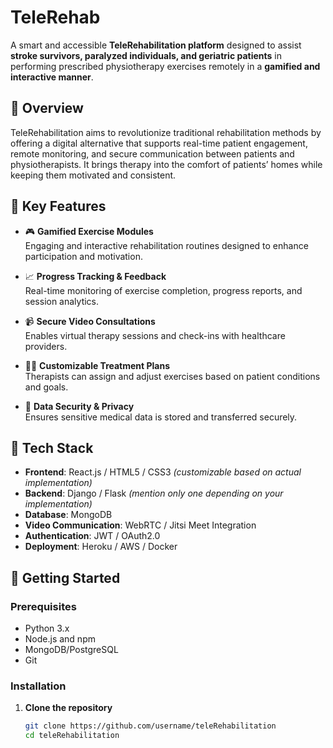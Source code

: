 
# TeleRehab

A smart and accessible **TeleRehabilitation platform** designed to assist **stroke survivors, paralyzed individuals, and geriatric patients** in performing prescribed physiotherapy exercises remotely in a **gamified and interactive manner**.

## 🌟 Overview

TeleRehabilitation aims to revolutionize traditional rehabilitation methods by offering a digital alternative that supports real-time patient engagement, remote monitoring, and secure communication between patients and physiotherapists. It brings therapy into the comfort of patients’ homes while keeping them motivated and consistent.

## 🧠 Key Features

- 🎮 **Gamified Exercise Modules**  
  Engaging and interactive rehabilitation routines designed to enhance participation and motivation.

- 📈 **Progress Tracking & Feedback**  
  Real-time monitoring of exercise completion, progress reports, and session analytics.

- 📹 **Secure Video Consultations**  
  Enables virtual therapy sessions and check-ins with healthcare providers.

- 🧑‍⚕️ **Customizable Treatment Plans**  
  Therapists can assign and adjust exercises based on patient conditions and goals.

- 🔐 **Data Security & Privacy**  
  Ensures sensitive medical data is stored and transferred securely.

## 🔧 Tech Stack

- **Frontend**: React.js / HTML5 / CSS3 *(customizable based on actual implementation)*  
- **Backend**: Django / Flask *(mention only one depending on your implementation)*  
- **Database**: MongoDB  
- **Video Communication**: WebRTC / Jitsi Meet Integration  
- **Authentication**: JWT / OAuth2.0  
- **Deployment**: Heroku / AWS / Docker

## 🚀 Getting Started

### Prerequisites

- Python 3.x  
- Node.js and npm  
- MongoDB/PostgreSQL  
- Git

### Installation

1. **Clone the repository**
   ```bash
   git clone https://github.com/username/teleRehabilitation
   cd teleRehabilitation

